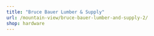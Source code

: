 ```yaml
---
title: "Bruce Bauer Lumber & Supply"
url: /mountain-view/bruce-bauer-lumber-and-supply-2/
shop: hardware
---
```

